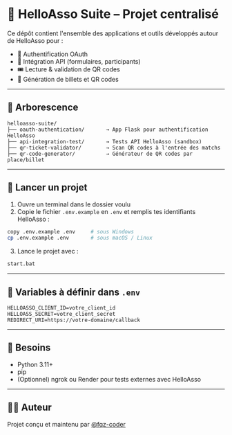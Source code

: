 # 🧩 HelloAsso Suite – Projet centralisé

Ce dépôt contient l'ensemble des applications et outils développés autour de HelloAsso pour :

- 🔐 Authentification OAuth
- 🔄 Intégration API (formulaires, participants)
- 🎟️ Lecture & validation de QR codes
- 🧾 Génération de billets et QR codes

---

## 📁 Arborescence

```
helloasso-suite/
├── oauth-authentication/       → App Flask pour authentification HelloAsso
├── api-integration-test/       → Tests API HelloAsso (sandbox)
├── qr-ticket-validator/        → Scan QR codes à l'entrée des matchs
├── qr-code-generator/          → Générateur de QR codes par place/billet
```

---

## 🚀 Lancer un projet

1. Ouvre un terminal dans le dossier voulu  
2. Copie le fichier `.env.example` en `.env` et remplis tes identifiants HelloAsso :

```bash
copy .env.example .env     # sous Windows
cp .env.example .env       # sous macOS / Linux
```

3. Lance le projet avec :

```bash
start.bat
```

---

## 🔧 Variables à définir dans `.env`

```env
HELLOASSO_CLIENT_ID=votre_client_id
HELLOASS_SECRET=votre_client_secret
REDIRECT_URI=https://votre-domaine/callback
```

---

## 📌 Besoins

- Python 3.11+
- pip
- (Optionnel) ngrok ou Render pour tests externes avec HelloAsso

---

## 🧑‍💻 Auteur

Projet conçu et maintenu par [@fqz-coder](https://github.com/fqz-coder)
